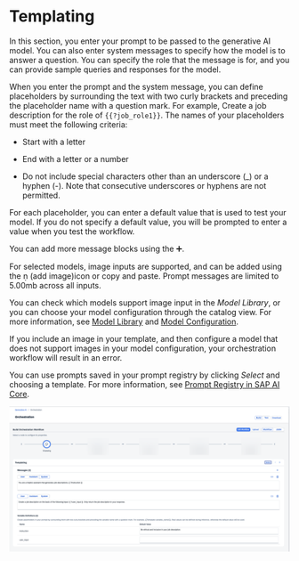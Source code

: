 <!-- loio11d44e657b5946f6880729da08eba0da -->

<link rel="stylesheet" type="text/css" href="css/sap-icons.css"/>

# Templating

In this section, you enter your prompt to be passed to the generative AI model. You can also enter system messages to specify how the model is to answer a question. You can specify the role that the message is for, and you can provide sample queries and responses for the model.

When you enter the prompt and the system message, you can define placeholders by surrounding the text with two curly brackets and preceding the placeholder name with a question mark. For example, Create a job description for the role of `{{?job_role1}}`. The names of your placeholders must meet the following criteria:

-   Start with a letter

-   End with a letter or a number

-   Do not include special characters other than an underscore \(\_\) or a hyphen \(-\). Note that consecutive underscores or hyphens are not permitted.


For each placeholder, you can enter a default value that is used to test your model. If you do not specify a default value, you will be prompted to enter a value when you test the workflow.

You can add more message blocks using the :heavy_plus_sign:.

For selected models, image inputs are supported, and can be added using the <span class="SAP-icons-V5"></span> \(add image\)icon or copy and paste. Prompt messages are limited to 5.00mb across all inputs.

You can check which models support image input in the *Model Library*, or you can choose your model configuration through the catalog view. For more information, see [Model Library](model-library-fce6fea.md) and [Model Configuration](model-configuration-be3cd61.md).

If you include an image in your template, and then configure a model that does not support images in your model configuration, your orchestration workflow will result in an error.

You can use prompts saved in your prompt registry by clicking *Select* and choosing a template. For more information, see [Prompt Registry in SAP AI Core](https://help.sap.com/docs/AI_CORE/52b4adb30e6744709d6226d2b0659dea/5392e7dbbdef4011ab511f33416aa8b1.html).

![](images/template_b9bb394.png)

